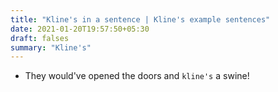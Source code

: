 ```yaml
---
title: "Kline's in a sentence | Kline's example sentences"
date: 2021-01-20T19:57:50+05:30
draft: falses
summary: "Kline's"
---
```

- They would've opened the doors and `kline's` a swine!
                 
